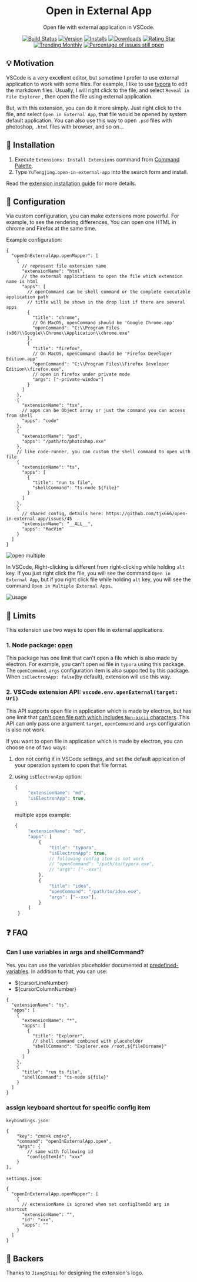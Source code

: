 <div align="center">

# Open in External App

Open file with external application in VSCode.

[![Build Status](https://travis-ci.org/tjx666/open-in-external-app.svg?branch=master)](https://travis-ci.org/tjx666/open-in-external-app) [![Version](https://vsmarketplacebadge.apphb.com/version-short/yutengjing.open-in-external-app.svg)](https://marketplace.visualstudio.com/items?itemName=yutengjing.open-in-external-app) [![Installs](https://vsmarketplacebadge.apphb.com/installs-short/yutengjing.open-in-external-app.svg)](https://marketplace.visualstudio.com/items?itemName=yutengjing.open-in-external-app) [![Downloads](https://vsmarketplacebadge.apphb.com/downloads-short/yutengjing.open-in-external-app.svg)](https://marketplace.visualstudio.com/items?itemName=yutengjing.open-in-external-app) [![Rating Star](https://vsmarketplacebadge.apphb.com/rating-star/yutengjing.open-in-external-app.svg)](https://marketplace.visualstudio.com/items?itemName=yutengjing.open-in-external-app) [![Trending Monthly](https://vsmarketplacebadge.apphb.com/trending-monthly/yutengjing.open-in-external-app.svg)](https://marketplace.visualstudio.com/items?itemName=yutengjing.open-in-external-app) [![Percentage of issues still open](https://isitmaintained.com/badge/open/tjx666/open-in-external-app.svg)](http://isitmaintained.com/project/tjx666/open-in-external-app 'Percentage of issues still open')

</div>

## 💡 Motivation

VSCode is a very excellent editor, but sometime I prefer to use external application to work with some files. For example, I like to use [typora](https://www.typora.io/) to edit the markdown files. Usually, I will right click to the file, and select `Reveal in File Explorer` , then open the file using external application.

But, with this extension, you can do it more simply. Just right click to the file, and select `Open in External App`, that file would be opened by system default application. You can also use this way to open `.psd` files with photoshop, `.html` files with browser, and so on...

## 🔌 Installation

1. Execute `Extensions: Install Extensions` command from [Command Palette](https://code.visualstudio.com/docs/getstarted/userinterface#_command-palette).
2. Type `YuTengjing.open-in-external-app` into the search form and install.

Read the [extension installation guide](https://code.visualstudio.com/docs/editor/extension-gallery) for more details.

## 🔧 Configuration

Via custom configuration, you can make extensions more powerful. For example, to see the rendering differences, You can open one HTML in chrome and Firefox at the same time.

Example configuration:

```jsonc
{
  "openInExternalApp.openMapper": [
    {
      // represent file extension name
      "extensionName": "html",
      // the external applications to open the file which extension name is html
      "apps": [
        // openCommand can be shell command or the complete executable application path
        // title will be shown in the drop list if there are several apps
        {
          "title": "chrome",
          // On MacOS, openCommand should be 'Google Chrome.app'
          "openCommand": "C:\\Program Files (x86)\\Google\\Chrome\\Application\\chrome.exe"
        },
        {
          "title": "firefox",
          // On MacOS, openCommand should be 'Firefox Developer Edition.app'
          "openCommand": "C:\\Program Files\\Firefox Developer Edition\\firefox.exe",
          // open in firefox under private mode
          "args": ["-private-window"]
        }
      ]
    },
    {
      "extensionName": "tsx",
      // apps can be Object array or just the command you can access from shell
      "apps": "code"
    },
    {
      "extensionName": "psd",
      "apps": "/path/to/photoshop.exe"
    },
    // like code-runner, you can custom the shell command to open with file
    {
      "extensionName": "ts",
      "apps": [
        {
          "title": "run ts file",
          "shellCommand": "ts-node ${file}"
        }
      ]
    },
    {
      // shared config, details here: https://github.com/tjx666/open-in-external-app/issues/45
      "extensionName": "__ALL__",
      "apps": "MacVim"
    }
  ]
}
```

![open multiple](https://github.com/tjx666/open-in-external-app/blob/master/images/open-multiple.png?raw=true)

In VSCode, Right-clicking is different from right-clicking while holding `alt` key. If you just right click the file, you will see the command `Open in External App`, but if you right click file while holding `alt` key, you will see the command `Open in Multiple External Apps`.

![usage](https://github.com/tjx666/open-in-external-app/blob/master/images/usage.gif?raw=true)

## :loudspeaker: Limits

This extension use two ways to open file in external applications.

### 1. Node package: [open](https://github.com/sindresorhus/open)

This package has one limit that can't open a file which is also made by electron. For example, you can't open `md` file in `typora` using this package. The `openCommand`, `args` configuration item is also supported by this package. When `isElectronApp: false`(by default), extension will use this way.

### 2. VSCode extension API: `vscode.env.openExternal(target: Uri)`

This API supports open file in application which is made by electron, but has one limit that [can't open file path which includes `Non-ascii` characters](https://github.com/microsoft/vscode/issues/88273). This API can only pass one argument `target`, `openCommand` and `args` configuration is also not work.

If you want to open file in application which is made by electron, you can choose one of two ways:

1. don not config it in VSCode settings, and set the default application of your operation system to open that file format.

2. using `isElectronApp` option:

   ```javascript
   {
        "extensionName": "md",
        "isElectronApp": true,
   }
   ```

   multiple apps example:

   ```javascript
   {
        "extensionName": "md",
        "apps": [
            {
                "title": "typora",
                "isElectronApp": true,
                // following config item is not work
                // "openCommand": "/path/to/typora.exe",
                // "args": ["--xxx"]
            },
            {
                "title": "idea",
                "openCommand": "/path/to/idea.exe",
                "args": ["--xxx"],
            }
        ]
    }
   ```

## ❓ FAQ

### Can I use variables in args and shellCommand?

Yes. you can use the variables placeholder documented at [predefined-variables](https://code.visualstudio.com/docs/editor/variables-reference#_predefined-variables). In addition to that, you can use:

- ${cursorLineNumber}
- ${cursorColumnNumber}

```jsonc
{
  "extensionName": "ts",
  "apps": [
    {
      "extensionName": "*",
      "apps": [
        {
          "title": "Explorer",
          // shell command combined with placeholder
          "shellCommand": "Explorer.exe /root,${fileDirname}"
        }
      ]
    },
    {
      "title": "run ts file",
      "shellCommand": "ts-node ${file}"
    }
  ]
}
```

### assign keyboard shortcut for specific config item

`keybindings.json`:

```jsonc
{
    "key": "cmd+k cmd+o",
    "command": "openInExternalApp.open",
    "args": {
        // same with following id
        "configItemId": "xxx"
    }
},
```

`settings.json`:

```jsonc
{
  "openInExternalApp.openMapper": [
    {
      // extensionName is ignored when set configItemId arg in shortcut
      "extensionName": "",
      "id": "xxx",
      "apps": ""
    }
  ]
}
```

## 🧡 Backers

Thanks to `JiangShiqi` for designing the extension's logo.
